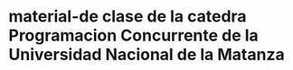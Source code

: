 # material-de clase de la catedra Programacion Concurrente de la Universidad Nacional de la Matanza
